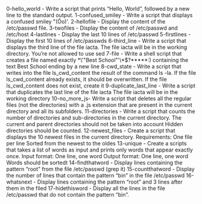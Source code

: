 0-hello_world - Write a script that prints “Hello, World”, followed by a new line to the standard output.
1-confused_smiley - Write a script that displays a confused smiley "(Ôo)'.
2-hellofile - Display the content of the /etc/passwd file.
3-twofiles - Display the content of /etc/passwd and /etc/host
4-lastlines - Display the last 10 lines of /etc/passwd
5-firstlines - Display the first 10 lines of /etc/passwds
6-third_line - Write a script that displays the third line of the file iacta. The file iacta will be in the working directory. You’re not allowed to use sed
7-file - Write a shell script that creates a file named exactly \*\\'"Best School"\'\\*$\?\*\*\*\*\*:) containing the text Best School ending by a new line
8-cwd_state - Write a script that writes into the file ls_cwd_content the result of the command ls -la. If the file ls_cwd_content already exists, it should be overwritten. If the file ls_cwd_content does not exist, create it
9-duplicate_last_line - Write a script that duplicates the last line of the file iacta The file iacta will be in the working directory
10-no_more_js- Write a script that deletes all the regular files (not the directories) with a .js extension that are present in the current directory and all its subfolders.
11-directories - Write a script that counts the number of directories and sub-directories in the current directory. The current and parent directories should not be taken into account Hidden directories should be counted.
12-newest_files - Create a script that displays the 10 newest files in the current directory. Requirements: One file per line Sorted from the newest to the oldes
13-unique - Create a scripts that takes a list of words as input and prints only words that appear exactly once. Input format: One line, one word Output format: One line, one word Words should be sortedt
14-findthatword - Display lines containing the pattern “root” from the file /etc/passwd (grep it)
15-countthatword - Display the number of lines that contain the pattern “bin” in the file /etc/passwd
16-whatsnext - Display lines containing the pattern “root” and 3 lines after them in the filed
17-hidethisword - Display all the lines in the file /etc/passwd that do not contain the pattern “bin”.
